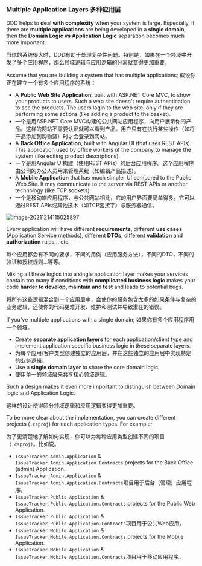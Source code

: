 ### Multiple Application Layers 多种应用层

DDD helps to **deal with complexity** when your system is large. Especially, if there are **multiple applications** are being developed in a **single domain**, then the **Domain Logic vs Application Logic** separation becomes much more important.

当你的系统很大时，DDD有助于处理复杂性问题。特别是，如果在一个领域中开发了多个应用程序，那么领域逻辑与应用逻辑的分离就变得更加重要。

Assume that you are building a system that has multiple applications; 假设你正在建立一个有多个应用程序的系统：

- A **Public Web Site Application**, built with ASP.NET Core MVC, to show your products to users. Such a web site doesn't require authentication to see the products. The users login to the web site, only if they are performing some actions (like adding a product to the basket).
- 一个是用ASP.NET Core MVC构建的公共网站应用程序，向用户展示你的产品。这样的网站不需要认证就可以看到产品。用户只有在执行某些操作（如将产品添加到购物篮）时才会登录到网站。
- A **Back Office Application**, built with Angular UI (that uses REST APIs). This application used by office workers of the company to manage the system (like editing product descriptions).
- 一个是用Angular UI构建（使用REST APIs）的后台应用程序。这个应用程序由公司的办公人员用来管理系统（如编辑产品描述）。
- A **Mobile Application** that has much simpler UI compared to the Public Web Site. It may communicate to the server via REST APIs or another technology (like TCP sockets).
- 一个是移动端应用程序，与公共网站相比，它的用户界面要简单得多。它可以通过REST APIs或其他技术（如TCP套接字）与服务器通信。

![image-20211214115025897](C:\Users\Administrator\AppData\Roaming\Typora\typora-user-images\image-20211214115025897.png)

Every application will have different **requirements**, different **use cases** (Application Service methods), different **DTOs**, different **validation** and **authorization** rules... etc.

每个应用都会有不同的要求，不同的用例（应用服务方法），不同的DTO，不同的验证和授权规则...等等。

Mixing all these logics into a single application layer makes your services contain too many if conditions with **complicated business logic** makes your code **harder to develop, maintain and test** and leads to potential bugs.

将所有这些逻辑混合到一个应用层中，会使你的服务包含太多的如果条件与复杂的业务逻辑，还使你的代码更难开发、维护和测试并导致潜在的错误。

If you've multiple applications with a single domain; 如果你有多个应用程序用一个领域。

- Create **separate application layers** for each application/client type and implement application specific business logic in these separate layers.
- 为每个应用/客户类型创建独立的应用层，并在这些独立的应用层中实现特定的业务逻辑。
- Use a **single domain layer** to share the core domain logic.
- 使用单一的领域层来共享核心领域逻辑。

Such a design makes it even more important to distinguish between Domain logic and Application Logic.

这样的设计使得区分领域逻辑和应用逻辑变得更加重要。

To be more clear about the implementation, you can create different projects (`.csproj`) for each application types. For example;

为了更清楚地了解如何实现，你可以为每种应用类型创建不同的项目（`.csproj`）。比如说。

- `IssueTracker.Admin.Application` & `IssueTracker.Admin.Application.Contracts` projects for the Back Office (admin) Application.
- `IssueTracker.Admin.Application` & `IssueTracker.Admin.Application.Contracts`项目用于后台（管理）应用程序。
- `IssueTracker.Public.Application` & `IssueTracker.Public.Application.Contracts` projects for the Public Web Application.
- `IssueTracker.Public.Application` & `IssueTracker.Public.Application.Contracts`项目用于公共Web应用。
- `IssueTracker.Mobile.Application` & `IssueTracker.Mobile.Application.Contracts` projects for the Mobile Application.
- `IssueTracker.Mobile.Application` & `IssueTracker.Mobile.Application.Contracts`项目用于移动应用程序。

